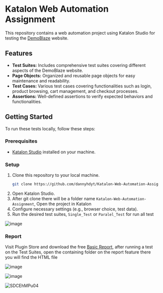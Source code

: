 # Katalon Web Automation Assignment

This repository contains a web automation project using Katalon Studio for testing the [DemoBlaze](https://demoblaze.com/) website.

## Features

- **Test Suites:** Includes comprehensive test suites covering different aspects of the DemoBlaze website.
- **Page Objects:** Organized and reusable page objects for easy maintenance and readability.
- **Test Cases:** Various test cases covering functionalities such as login, product browsing, cart management, and checkout processes.
- **Assertions:** Well-defined assertions to verify expected behaviors and functionalities.

## Getting Started

To run these tests locally, follow these steps:

### Prerequisites

- [Katalon Studio](https://www.katalon.com/) installed on your machine.

### Setup

1. Clone this repository to your local machine.
    ```bash
    git clone https://github.com/dannyhdyt/Katalon-Web-Automation-Assignment.git 
    ```
2. Open Katalon Studio.
3. After git clone there will be a folder name `Katalon-Web-Automation-Assignment`, Open the project in Katalon
4. Configure necessary settings (e.g., browser choice, test data).
5. Run the desired test suites, `Single_Test` or `Paralel_Test` for run all test

![image](https://github.com/dannyhdyt/Katalon-Web-Automation-Assignment/assets/153344198/3913a161-92c9-4b21-a409-a1dab83c7e04)

### Report

Visit Plugin Store and download the free [Basic Report](https://store.katalon.com/?query=report), after running a test on the Test Suites, open the containing folder on the report feature there you will find the HTML file

![image](https://github.com/dannyhdyt/Katalon-Web-Automation-Assignment/assets/153344198/fec939a6-5b98-41c8-b87b-3468bd1dd2d3)

![image](https://github.com/dannyhdyt/Katalon-Web-Automation-Assignment/assets/153344198/ea87a533-a8f9-4a3f-899c-8eee6ed10be3)

![SDCEhMPu04](https://github.com/dannyhdyt/Katalon-Web-Automation-Assignment/assets/153344198/cc3b131f-b809-42c4-9607-a9dab25af96f)
